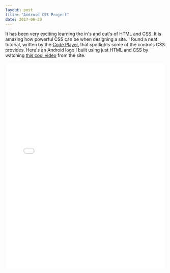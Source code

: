 ```yaml
---
layout: post
title: "Android CSS Project"
date: 2017-06-30
---
```


It has been very exciting learning the in's and out's of HTML and CSS. It is amazing how powerful CSS can be when designing a site. I found a neat tutorial, written by the [Code Player](http://thecodeplayer.com/), that spotlights some of the controls CSS provides.  Here's an Android logo I built using just HTML and CSS by watching [this cool video](http://thecodeplayer.com/walkthrough/css3-android-logo) from the site.
<iframe src="/android-logo/index.html" width="100%" height="650" frameborder="0" scrolling="no">
  <p>Your browser does not support iframes.</p>
</iframe>
